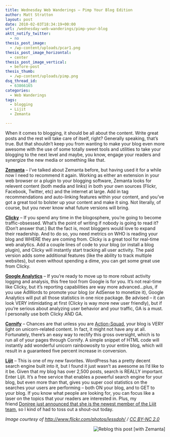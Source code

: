```yaml
---
title: Wednesday Web Wanderings – Pimp Your Blog Edition
author: Matt Stratton
layout: post
date: 2010-02-03T18:34:19+00:00
url: /wednesday-web-wanderings/pimp-your-blog
aktt_notify_twitter:
  - no
thesis_post_image:
  - /wp-content/uploads/pcar1.png
thesis_post_image_horizontal:
  - center
thesis_post_image_vertical:
  - before-post
thesis_thumb:
  - /wp-content/uploads/pimp.png
dsq_thread_id:
  - 63866165
categories:
  - Web Wanderings
tags:
  - blogging
  - Lijit
  - Zemanta

---
```

When it comes to blogging, it should be all about the content. Write great posts and the rest will take care of itself, right? Generally speaking, that&#8217;s true. But that shouldn&#8217;t keep you from wanting to make your blog even more awesome with the use of some totally sweet tools and utilities to take your blogging to the next level and maybe, you know, engage your readers and synergize the new media or something like that.

**<a class="zem_slink" title="Zemanta" rel="homepage" href="http://www.zemanta.com">Zemanta</a>** &#8211; I&#8217;ve talked about Zemanta before, but having used it for a while now I need to recommend it again. Working as either an extension in your web browser or a plugin to your blogging software, Zemanta looks for relevent content (both media and links) in both your own sources (Flickr, Facebook, Twitter, etc) and the internet at large. Add in tag recommendations and auto-linking features within your content, and you&#8217;ve got a great tool to bolster up your content and make it sing. Not literally, of course, but you never know what future versions will bring.

**<a class="zem_slink" title="Get Clicky" rel="homepage" href="http://getclicky.com">Clicky</a>** &#8211; If you spend any time in the blogosphere, you&#8217;re going to become traffic-obsessed. What&#8217;s the point of writing if nobody is going to read it? (Don&#8217;t answer that.) But the fact is, most bloggers would love to expand their readership. And to do so, you need metrics on WHO is reading your blog and WHERE they are coming from. Clicky is a great tool for real-time web analytics. Add a couple lines of code to your blog (or install a blog plugin), and Clicky will instantly start tracking all user activity. The paid version adds some additional features (like the ability to track multiple websites), but even without spending a dime, you can get some great use from Clicky.

**<a class="zem_slink" title="Google Analytics" rel="homepage" href="http://www.google.com/analytics">Google Analytics</a>** &#8211; If you&#8217;re ready to move up to more robust activity logging and analysis, this free tool from Google is for you. It&#8217;s not real-time like Clicky, but it&#8217;s reporting capabilities are way more advanced&#8230;plus, if you use AdWords to promote your blog (or AdSense to monetize it), Google Analytics will put all those statistics in one nice package. Be advised &#8211; it can look VERY intimidating at first (Clicky is way more new user friendly), but if you&#8217;re serious about analyzing user behavior and your traffic, GA is a must. I personally use both Clicky AND GA.

**<a href="http://cornify.com" target="_blank">Cornify</a>** &#8211; Chances are that unless you are <a href="http://www.action-squad.com/" target="_blank">Action-Squad</a>, your blog is VERY light on unicorn-related content. In fact, it might not have any at all. Fortunately, there&#8217;s an easy way to rectify this gross oversight, which is to run all of your pages through Cornify. A simple snippet of HTML code will instantly add wonderful unicorn rainbowosity to your entire blog, which will result in a guaranteed five percent increase in conversion.

**<a class="zem_slink" title="lijit" rel="homepage" href="http://www.lijit.com">Lijit</a>** &#8211; This is one of my new favorites. WordPress has a pretty decent search engine built into it, but I found it just wasn&#8217;t as awesome as I&#8217;d like to it be. Given that my blog has over 2,500 posts, search is REALLY important. Enter Lijit. It&#8217;s a free service that enables a powerful search engine for your blog, but even more than that, gives you super cool statistics on the searches your users are performing &#8211; both ON your blog, and to GET to your blog. If you know what people are looking for, you can focus like a laser on the topics that your readers are interested in. Plus, my friend <a href="http://doniree.com/2010/02/03/2-legit-lijit-2-quit-hey-hey/" target="_blank">Doniree just announced that she is the newest member of the Lijit team</a>, so I kind of had to toss out a shout-out today.

_Image courtesy of_ <a rel="cc:attributionURL" href="http://www.flickr.com/photos/lessdoh/"><em>http://www.flickr.com/photos/lessdoh/</em></a> _/_ <a rel="license" href="http://creativecommons.org/licenses/by-nc/2.0/"><em>CC BY-NC 2.0</em></a>

<div class="zemanta-pixie" style="margin-top: 10px; height: 15px;">
  <a class="zemanta-pixie-a" title="Reblog this post [with Zemanta]" href="http://reblog.zemanta.com/zemified/c6a5df4a-fdbe-404c-851c-4c0ea75d30fd/"><img class="zemanta-pixie-img" style="border: none; float: right;" src="http://img.zemanta.com/reblog_c.png?x-id=c6a5df4a-fdbe-404c-851c-4c0ea75d30fd" alt="Reblog this post [with Zemanta]" /></a><span class="zem-script more-related pretty-attribution"></span>
</div>